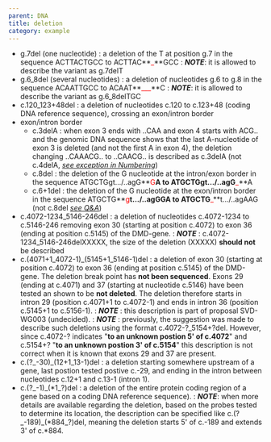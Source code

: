 ```yaml
---
parent: DNA
title: deletion
category: example
---
```


*	g.7del (one nucleotide)
	: a deletion of the T at position g.7 in the sequence ACTTACTGCC to ACTTAC**<font color="red">_</font>**GCC
	: _**NOTE**_: it is allowed to describe the variant as g.7delT 
*	g.6\_8del (several nucleotides)
	: a deletion of nucleotides g.6 to g.8 in the sequence ACAATTGCC to ACAAT**<font color="red">___</font>**C
	: _**NOTE**_: it is allowed to describe the variant as g.6\_8delTGC 
*	c.120\_123+48del
	: a deletion of nucleotides c.120 to c.123+48 (coding DNA reference sequence), crossing an exon/intron border
*	exon/intron border
	*	c.3delA
		: when exon 3 ends with ..CAA and exon 4 starts with ACG.. and the genomic DNA sequence shows that the last A-nucleotide of exon 3 is deleted (and not the first A in exon 4), the deletion changing ..CAAACG.. to ..CAACG.. is described as c.3delA (not c.4delA, [_see exception in Numbering_](/bg-material/numbering/#DNAc))	
	*	c.8del
		: the deletion of the G nucleotide at the intron/exon border in the sequence ATGCTGgt.../..agG**<font color="red">G</font>**A to ATGCTGgt.../..agG**<font color="red">_</font>**A
	*	c.6+1del
		: the deletion of the G nucleotide at the exon/intron border in the sequence ATGCTG**<font color="red">g</font>**t.../..agGGA to ATGCTG**<font color="red">_</font>**t.../..agAAG (not c.8del [_see Q&A_](/recommendations/DNA/variant/deletion/#6del))
*	c.4072-1234\_5146-246del
	: a deletion of nucleotides c.4072-1234 to c.5146-246 removing exon 30 (starting at position c.4072) to exon 36 (ending at position c.5145) of the DMD-gene.
	: _**NOTE**_ : c.4072-1234\_5146-246delXXXXX, the size of the deletion (XXXXX) **should not** be described
*	c.(4071+1\_4072-1)\_(5145+1\_5146-1)del
	: a deletion of exon 30 (starting at position c.4072) to exon 36 (ending at position c.5145) of the DMD-gene. The deletion break point has **not been sequenced**. Exons 29 (ending at c.4071) and 37 (starting at nucleotide c.5146) have been tested an shown to be **not deleted**. The deletion therefore starts in intron 29 (position c.4071+1 to c.4072-1) and ends in intron 36 (position c.5145+1 to c.5156-1).
	: _**NOTE**_ : this description is part of proposal SVD-WG003 (undecided).
	: _**NOTE**_ : previously, the suggestion was made to describe such deletions using the format c.4072-?\_5154+?del. However, since c.4072-? indicates "**to an unknown postion 5' of c.4072**" and c.5154+? "**to an unknown postion 3' of c.5154**" this description is not correct when it is known that exons 29 and 37 are present.
*	c.(?\_-30)\_(12+1\_13-1)del
	: a deletion starting somewhere upstream of a gene, last postion tested postive c.-29, and ending in the intron between nucleotides c.12+1 and c.13-1 (intron 1).
*	c.(?\_-1)\_(\*1\_?)del
	: a deletion of the entire protein coding region of a gene based on a coding DNA reference sequence).
	: _**NOTE**_: when more details are available regarding the deletion, based on the probes tested to determine its location, the description can be specified like c.(?\_-189)_(\*884\_?)del, meaning the deletion starts 5' of c.-189 and extends 3' of c.*884.
	
